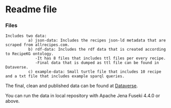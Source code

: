 # Readme file

### Files
```
Includes two data: 
          a) json-data: Includes the recipes json-ld metadata that are scraped from allrecipes.com.  
          b) rdf-data: Includes the rdf data that is created according to RecipeKG ontology.
             -It has 8 files that includes ttl files per every recipe.
             -Final data that is dumped as ttl file can be found in Dataverse.
          c) example-data: Small turtle file that includes 10 recipe and a txt file that includes example sparql queries.

```
The final, clean and published data can be found at [Dataverse](https://doi.org/10.7910/DVN/99PNJ5).

You can run the data in local repository with Apache Jena Fuseki 4.4.0 or above.

